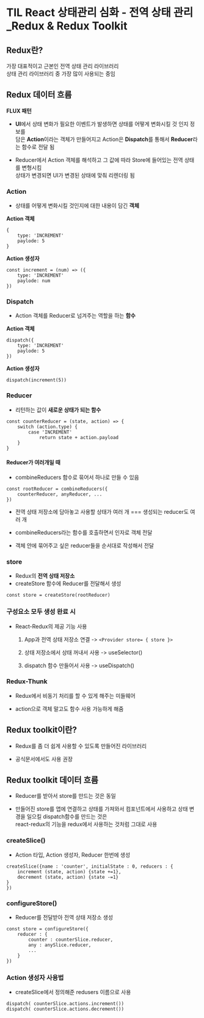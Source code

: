 # TIL React 상태관리 심화 - 전역 상태 관리_Redux & Redux Toolkit
## Redux란?
가장 대표적이고 근본인 전역 상태 관리 라이브러리  
상태 관리 라이브러리 중 가장 많이 사용되는 중임
## Redux 데이터 흐름
**FLUX 패턴**  
* **UI**에서 상태 변화가 필요한 이벤트가 발생하면 상태를 어떻게 변화시킬 것 인지 정보를   
담은 **Action**이라는 객체가 만들어지고 Action은 **Dispatch**를 통해서 **Reducer**라는 함수로 전달 됨  

* Reducer에서 Action 객체를 해석하고 그 값에 따라 Store에 들어있는 전역 상태를 변형시킴  
상태가 변경되면 UI가 변경된 상태에 맞춰 리렌더링 됨

### Action
* 상태를 어떻게 변화시킬 것인지에 대한 내용이 담긴 **객체**  

**Action 객체**
```
{
    type: 'INCREMENT'
    paylode: 5
}
```
**Action 생성자**
```
const increment = (num) => ({
    type: 'INCREMENT'
    paylode: num
})
```

### Dispatch
* Action 객체를 Reducer로 넘겨주는 역할을 하는 **함수**  

**Action 객체**
```
dispatch({
    type: 'INCREMENT'
    paylode: 5
})
```
**Action 생성자**
```
dispatch(increment(5))
```

### Reducer
* 리턴하는 값이 **새로운 상태가 되는 함수**

```
const counterReducer = (state, action) => {
    switch (action.type) {
        case 'INCREMENT'
            return state + action.payload
    }
}
```  

#### Reducer가 여러개일 때
* combineReducers 함수로 묶어서 하나로 만들 수 있음
```
const rootReducer = combineReducers({
    counterReducer, anyReducer, ...
})
```
* 전역 상태 저장소에 담아놓고 사용할 상태가 여러 개 === 생성되는 reducer도 여러 개

* combineReducers라는 함수를 호출하면서 인자로 객체 전달 

* 객체 안에 묶어주고 싶은 reducer들을 순서대로 작성해서 전달
### store
* Redux의 **전역 상태 저장소**
* createStore 함수에 Reducer를 전달해서 생성
```
const store = createStore(rootReducer)
```

### 구성요소 모두 생성 완료 시
* React-Redux의 제공 기능 사용

    1. App과 전역 상태 저장소 연결 -> ```<Provider store= { store }>```

    2. 상태 저장소에서 상태 꺼내서 사용 -> useSelector()

    3. dispatch 함수 만들어서 사용 -> useDispatch()
### Redux-Thunk
* Redux에서 비동기 처리를 할 수 있게 해주는 미들웨어

* action으로 객체 말고도 함수 사용 가능하게 해줌

## Redux toolkit이란?
* Redux를 좀 더 쉽게 사용할 수 있도록 만들어진 라이브러리

* 공식문서에서도 사용 권장
## Redux toolkit 데이터 흐름
* Reducer를 받아서 store를 만드는 것은 동일

* 만들어진 store를 앱에 연결하고 상태를 가져와서 컴포넌트에서 사용하고 상태 변경을 일으킬 dispatch함수를 만드는 것은  
react-redux의 기능을 redux에서 사용하는 것처럼 그대로 사용
### createSlice()
* Action 타입, Action 생성자, Reducer 한번에 생성
```
createSlice({name : 'counter', initialState : 0, reducers : {
    increment (state, action) {state +=1},
    decrement (state, action) {state -=1}
}
})
```
### configureStore()
* Reducer를 전달받아 전역 상태 저장소 생성
```
const store = configureStore({
    reducer : {
        counter : counterSlice.reducer,
        any : anySlice.reducer,
        ...
    }
})
```
### Action 생성자 사용법
* createSlice에서 정의해준 redusers 이름으로 사용
```
dispatch( counterSlice.actions.increment())
dispatch( counterSlice.actions.decrement())
```